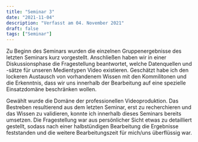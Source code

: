 ```yaml
---
title: "Seminar 3"
date: "2021-11-04"
description: "Verfasst am 04. November 2021"
draft: false
tags: ["Seminar"]
---
```


Zu Beginn des Seminars wurden die einzelnen Gruppenergebnisse des letzten Seminars kurz vorgestellt. Anschließen haben wir in einer Diskussionsphase die Fragestellung beantwortet, welche Datenquellen und -sätze für unseren Medientypen Video existieren.
Geschätzt habe ich den lockeren Austausch von vorhandenem Wissen mit den Kommilitonen und die Erkenntnis, dass wir uns innerhalb der Bearbeitung auf eine spezielle Einsatzdomäne beschränken wollen.

Gewählt wurde die Domäne der professionellen Videoproduktion. Das Bestreben resultierend aus dem letzten Seminar, erst zu recherchieren und das Wissen zu validieren, konnte ich innerhalb dieses Seminars bereits umsetzen.
Die Fragestellung war aus persönlicher Sicht etwas zu detailliert gestellt, sodass nach einer halbstündigen Bearbeitung die Ergebnisse feststanden und die weitere Bearbeitungszeit für mich/uns überflüssig war.
